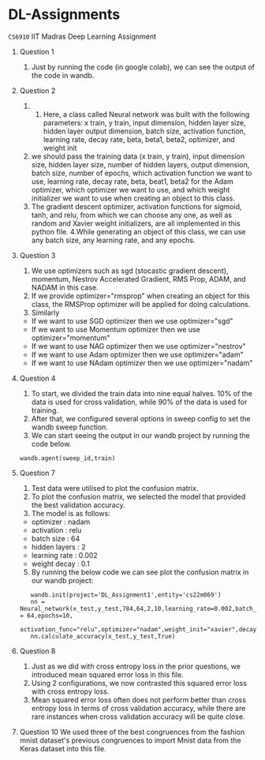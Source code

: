 # DL-Assignments
`CS6910` IIT Madras Deep Learning Assignment

1. Question 1
    1. Just by running the code (in google colab), we can see the output of the code in wandb.

2. Question 2
    1. 1. Here, a class called Neural network was built with the following parameters: x train, y train, input dimension, hidden layer size, hidden layer output dimension, batch size, activation function, learning rate, decay rate, beta, beta1, beta2, optimizer, and weight init
    2. we should pass the training data (x train, y train), input dimension size, hidden layer size, number of hidden layers, output dimension, batch size, number of epochs, which activation function we want to use, learning rate, decay rate, beta, beat1, beta2 for the Adam optimizer, which optimizer we want to use, and which weight initializer we want to use when creating an object to this class.
    3. The gradient descent optimizer, activation functions for sigmoid, tanh, and relu, from which we can choose any one, as well as random and Xavier weight initializers, are all implemented in this python file.
    4.While generating an object of this class, we can use any batch size, any learning rate, and any epochs.

3. Question 3
    1. We use optimizers such as sgd (stocastic gradient descent), momentum, Nestrov Accelerated Gradient, RMS Prop, ADAM, and NADAM in this case.
    2.  If we provide optimizer="rmsprop" when creating an object for this class, the RMSProp optimizer will be applied for doing calculations.
    3. Similarly 
      * If we want to use SGD optimizer then we use optimizer="sgd"
      * If we want to use Momentum optimizer then we use optimizer="momentum"
      * If we want to use NAG optimizer then we use optimizer="nestrov"
      * If we want to use Adam optimizer then we use optimizer="adam"
      * If we want to use NAdam optimizer then we use optimizer="nadam"
    
 4. Question 4
    1. To start, we divided the train data into nine equal halves. 10% of the data is used for cross validation, while 90% of the data is used for training.
    2. After that, we configured several options in sweep config to set the wandb sweep function.
    3. We can start seeing the output in our wandb project by running the code below.
    ```
    wandb.agent(sweep_id,train)
    ```
 
 5. Question 7
    1. Test data were utilised to plot the confusion matrix.
    2. To plot the confusion matrix, we selected the model that provided the best validation accuracy.
    3. The model is as follows:
      - optimizer : nadam
	  - activation : relu
	  - batch size : 64
	  - hidden layers : 2 
	  - learning rate : 0.002
	  - weight decay : 0.1
    5. By running the below code we can see plot the confusion matrix in our wandb project:
    ```
       wandb.init(project='DL_Assignment1',entity='cs22m069')
       nn = Neural_network(x_test,y_test,784,64,2,10,learning_rate=0.002,batch_size = 64,epochs=10,
                    activation_func="relu",optimizer="nadam",weight_init="xavier",decay_rate=0.1)
       nn.calculate_accuracy(x_test,y_test,True)
    ```

6. Question 8
    1. Just as we did with cross entropy loss in the prior questions, we introduced mean squared error loss in this file.
    2. Using 2 configurations, we now contrasted this squared error loss with cross entropy loss.
    3. Mean squared error loss often does not perform better than cross entropy loss in terms of cross validation accuracy, while there are rare instances when cross         validation  accuracy will be quite close.


7. Question 10
We used three of the best congruences from the fashion mnist dataset's previous congruences to import Mnist data from the Keras dataset into this file.


